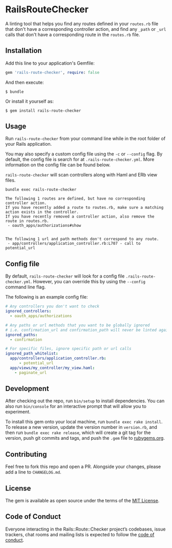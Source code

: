 # RailsRouteChecker

A linting tool that helps you find any routes defined in your `routes.rb` file that don't have a corresponding 
controller action, and find any `_path` or `_url` calls that don't have a corresponding route in the `routes.rb` file.

## Installation

Add this line to your application's Gemfile:

```ruby
gem 'rails-route-checker', require: false
```

And then execute:

    $ bundle

Or install it yourself as:

    $ gem install rails-route-checker

## Usage

Run `rails-route-checker` from your command line while in the root folder of your Rails application.

You may also specify a custom config file using the `-c` or `--config` flag. By default, the config file
is search for at `.rails-route-checker.yml`. More information on the config file can be found below.

`rails-route-checker` will scan controllers along with Haml and ERb view files.

```
bundle exec rails-route-checker

The following 1 routes are defined, but have no corresponding controller action.
If you have recently added a route to routes.rb, make sure a matching action exists in the controller.
If you have recently removed a controller action, also remove the route in routes.rb.
 - oauth_apps/authorizations#show


The following 1 url and path methods don't correspond to any route.
 - app/controllers/application_controller.rb:L707 - call to potential_url
```

## Config file

By default, `rails-route-checker` will look for a config file `.rails-route-checker.yml`. However, you can override
this by using the `--config` command line flag.

The following is an example config file:

```YAML
# Any controllers you don't want to check
ignored_controllers:
  - oauth_apps/authorizations

# Any paths or url methods that you want to be globally ignored
# i.e. confirmation_url and confirmation_path will never be linted against
ignored_paths:
  - confirmation

# For specific files, ignore specific path or url calls
ignored_path_whitelist:
  app/controllers/application_controller.rb:
      - potential_url
  app/views/my_controller/my_view.haml:
    - paginate_url

```

## Development

After checking out the repo, run `bin/setup` to install dependencies. You can also run `bin/console` for an interactive prompt that will allow you to experiment.

To install this gem onto your local machine, run `bundle exec rake install`. To release a new version, update the version number in `version.rb`, and then run `bundle exec rake release`, which will create a git tag for the version, push git commits and tags, and push the `.gem` file to [rubygems.org](https://rubygems.org).

## Contributing

Feel free to fork this repo and open a PR. Alongside your changes, please add a line to `CHANGELOG.md`.

## License

The gem is available as open source under the terms of the [MIT License](http://opensource.org/licenses/MIT).

## Code of Conduct

Everyone interacting in the Rails::Route::Checker project’s codebases, issue trackers, chat rooms and mailing lists is expected to follow the [code of conduct](https://github.com/daveallie/rails-route-checker/blob/master/CODE_OF_CONDUCT.md).
